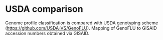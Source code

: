 # USDA comparison
Genome profile classification is compared with USDA genotyping scheme (https://github.com/USDA-VS/GenoFLU). Mapping of GenoFLU to GISAID accession numbers obtained via GISAID.